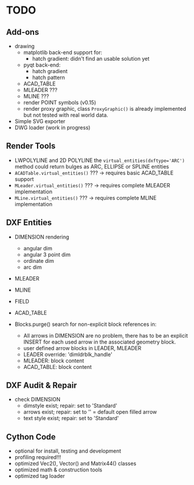 TODO
====
 
Add-ons
-------

- drawing
    - matplotlib back-end support for:
        - hatch gradient: didn't find an usable solution yet
    - pyqt back-end:
        - hatch gradient
        - hatch pattern
    - ACAD_TABLE
    - MLEADER ???
    - MLINE ???
    - render POINT symbols (v0.15)
    - render proxy graphic, class `ProxyGraphic()` is already 
      implemented but not tested with real world data.
- Simple SVG exporter
- DWG loader (work in progress)         

Render Tools
------------

- LWPOLYLINE and 2D POLYLINE the `virtual_entities(dxftype='ARC')` method
  could return bulges as ARC, ELLIPSE or SPLINE entities
- `ACADTable.virtual_entities()` ??? -> requires basic ACAD_TABLE support
- `MLeader.virtual_entities()` ??? -> requires complete MLEADER implementation
- `MLine.virtual_entities()` ??? -> requires complete MLINE implementation

DXF Entities
------------

- DIMENSION rendering
    - angular dim
    - angular 3 point dim
    - ordinate dim
    - arc dim
- MLEADER
- MLINE
- FIELD
- ACAD_TABLE

- Blocks.purge() search for non-explicit block references in:
    - All arrows in DIMENSION are no problem, there has to be an explicit 
      INSERT for each used arrow in the associated geometry block.
    - user defined arrow blocks in LEADER, MLEADER
    - LEADER override: 'dimldrblk_handle'
    - MLEADER: block content
    - ACAD_TABLE: block content


DXF Audit & Repair
------------------

- check DIMENSION
    - dimstyle exist; repair: set to 'Standard'
    - arrows exist; repair: set to '' = default open filled arrow
    - text style exist; repair: set to 'Standard'

Cython Code
-----------

- optional for install, testing and development
- profiling required!!!
- optimized Vec2(), Vector() and Matrix44() classes
- optimized math & construction tools
- optimized tag loader
